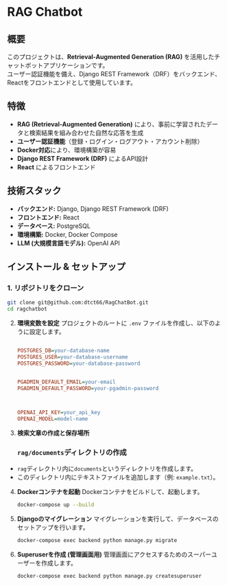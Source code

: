 # RAG Chatbot

## 概要
このプロジェクトは、**Retrieval-Augmented Generation (RAG)** を活用したチャットボットアプリケーションです。  
ユーザー認証機能を備え、Django REST Framework（DRF）をバックエンド、Reactをフロントエンドとして使用しています。

## 特徴
- **RAG (Retrieval-Augmented Generation)** により、事前に学習されたデータと検索結果を組み合わせた自然な応答を生成
- **ユーザー認証機能**（登録・ログイン・ログアウト・アカウント削除）
- **Docker対応**により、環境構築が容易
- **Django REST Framework (DRF)** によるAPI設計
- **React** によるフロントエンド

## 技術スタック
- **バックエンド:** Django, Django REST Framework (DRF)
- **フロントエンド:** React
- **データベース:** PostgreSQL
- **環境構築:** Docker, Docker Compose
- **LLM (大規模言語モデル):** OpenAI API 

## インストール & セットアップ

### 1. リポジトリをクローン
```bash
git clone git@github.com:dtct66/RagChatBot.git
cd ragchatbot
```

2. **環境変数を設定**
    プロジェクトのルートに `.env` ファイルを作成し、以下のように設定します。
    ```ini
    
    POSTGRES_DB=your-database-name
    POSTGRES_USER=your-database-username
    POSTGRES_PASSWORD=your-database-password

    
    PGADMIN_DEFAULT_EMAIL=your-email
    PGADMIN_DEFAULT_PASSWORD=your-pgadmin-password


    
    OPENAI_API_KEY=your_api_key
    OPENAI_MODEL=model-name
    ```

3. **検索文章の作成と保存場所**
    ### **`rag/documents`ディレクトリの作成**
- `rag`ディレクトリ内に`documents`というディレクトリを作成します。
- このディレクトリ内にテキストファイルを追加します（例: `example.txt`）。

4. **Dockerコンテナを起動**
    Dockerコンテナをビルドして、起動します。
    ```bash
    docker-compose up --build
    ```


5. **Djangoのマイグレーション**
    マイグレーションを実行して、データベースのセットアップを行います。
    ```bash
    docker-compose exec backend python manage.py migrate
    ```

6. **Superuserを作成 (管理画面用)**
    管理画面にアクセスするためのスーパーユーザーを作成します。
    ```bash
    docker-compose exec backend python manage.py createsuperuser
    ```








